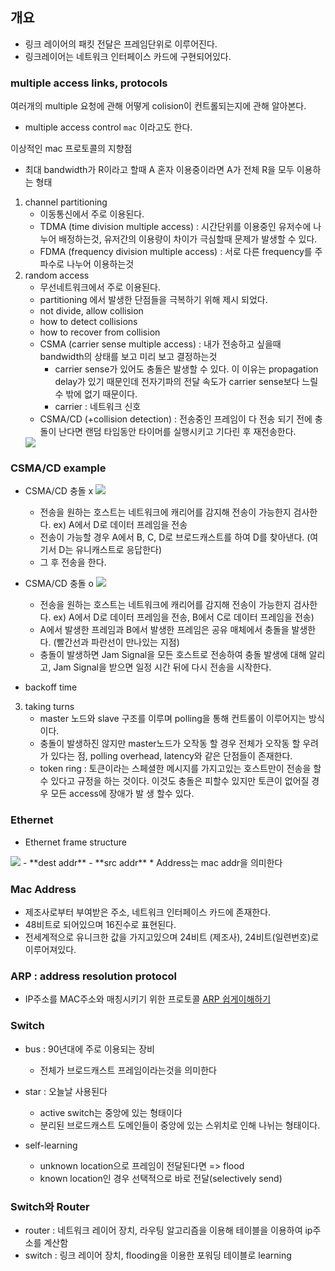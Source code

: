 ## 개요
- 링크 레이어의 패킷 전달은 프레임단위로 이루어진다.
- 링크레이어는 네트워크 인터페이스 카드에 구현되어있다.

### multiple access links, protocols
여러개의 multiple 요청에 관해 어떻게 colision이 컨트롤되는지에 관해 알아본다.
- multiple access control `mac` 이라고도 한다.

이상적인 mac 프로토콜의 지향점
- 최대 bandwidth가 R이라고 할때 A 혼자 이용중이라면 A가 전체 R을 모두 이용하는 형태

1. channel partitioning
    - 이동통신에서 주로 이용된다.
    - TDMA (time division multiple access) : 시간단위를 이용중인 유저수에 나누어 배정하는것, 유저간의 이용량이 차이가 극심할때 문제가 발생할 수 있다.
    - FDMA (frequency division multiple access) : 서로 다른 frequency를 주파수로 나누어 이용하는것
2. random access
    - 무선네트워크에서 주로 이용된다.
    - partitioning 에서 발생한 단점들을 극복하기 위해 제시 되었다.
    - not divide, allow collision
    - how to detect collisions
    - how to recover from collision
    - CSMA (carrier sense multiple access) : 내가 전송하고 싶을때 bandwidth의 상태를 보고 미리 보고 결정하는것
        - carrier sense가 있어도 충돌은 발생할 수 있다. 이 이유는 propagation delay가 있기 때문인데 전자기파의 전달 속도가 carrier sense보다 느릴 수 밖에 없기 때문이다.
        * carrier : 네트워크 신호
    - CSMA/CD (+collision detection) : 전송중인 프레임이 다 전송 되기 전에 충돌이 난다면 랜덤 타임동안 타이머를 실행시키고 기다린 후 재전송한다.
    <img src="https://www.cs.umd.edu/~shankar/417-F01/Slides/chapter5a-aus/img026.gif" />

### CSMA/CD example
- CSMA/CD 충돌 x
    <img src="https://img1.daumcdn.net/thumb/R1280x0/?scode=mtistory2&fname=http%3A%2F%2Fcfile8.uf.tistory.com%2Fimage%2F99C9A03C5C45B32A3494FB" />
    - 전송을 원하는 호스트는 네트워크에 캐리어를 감지해 전송이 가능한지 검사한다. ex) A에서 D로 데이터 프레임을 전송
    - 전송이 가능할 경우 A에서 B, C, D로 브로드캐스트를 하여 D를 찾아낸다. (여기서 D는 유니캐스트로 응답한다)
    - 그 후 전송을 한다.

- CSMA/CD 충돌 o
    <img src="https://img1.daumcdn.net/thumb/R1280x0/?scode=mtistory2&fname=http%3A%2F%2Fcfile10.uf.tistory.com%2Fimage%2F99C4B83C5C45B32901DDC2" />
    - 전송을 원하는 호스트는 네트워크에 캐리어를 감지해 전송이 가능한지 검사한다. ex) A에서 D로 데이터 프레임을 전송, B에서 C로 데이터 프레임을 전송)
    - A에서 발생한 프레임과 B에서 발생한 프레임은 공유 매체에서 충돌을 발생한다. (빨간선과 파란선이 만나있는 지점)
    - 충돌이 발생하면 Jam Signal을 모든 호스트로 전송하여 충돌 발생에 대해 알리고, Jam Signal을 받으면 일정 시간 뒤에 다시 전송을 시작한다.
* backoff time

3. taking turns
    - master 노드와 slave 구조를 이루며 polling을 통해 컨트롤이 이루어지는 방식이다.
    - 충돌이 발생하진 않지만 master노드가 오작동 할 경우 전체가 오작동 할 우려가 있다는 점, polling overhead, latency와 같은 단점들이 존재한다.
    - token ring : 토큰이라는 스페셜한 메시지를 가지고있는 호스트만이 전송을 할 수 있다고 규정을 하는 것이다. 이것도 충돌은 피할수 있지만 토큰이 없어질 경우 모든 access에 장애가 발 생 할수 있다.

### Ethernet
- Ethernet frame structure
<img src="https://t1.daumcdn.net/cfile/tistory/1258B1484F90FC671C" />
- **dest addr**
- **src addr**
* Address는 mac addr을 의미한다

### Mac Address
- 제조사로부터 부여받은 주소, 네트워크 인터페이스 카드에 존재한다.
- 48비트로 되어있으며 16진수로 표현된다.
- 전세계적으로 유니크한 값을 가지고있으며 24비트 (제조사), 24비트(일련번호)로 이루어져있다.

### ARP : address resolution protocol
- IP주소를 MAC주소와 매칭시키기 위한 프로토콜
<a href="https://aws-hyoh.tistory.com/entry/ARP-%EC%89%BD%EA%B2%8C-%EC%9D%B4%ED%95%B4%ED%95%98%EA%B8%B0">ARP 쉽게이해하기</a>

### Switch
- bus : 90년대에 주로 이용되는 장비
    - 전체가 브로드캐스트 프레임이라는것을 의미한다
- star : 오늘날 사용된다
    - active switch는 중앙에 있는 형태이다
    - 분리된 브로드캐스트 도메인들이 중앙에 있는 스위치로 인해 나뉘는 형태이다.

- self-learning
    - unknown location으로 프레임이 전달된다면 => flood
    - known location인 경우 선택적으로 바로 전달(selectively send)

### Switch와 Router
- router : 네트워크 레이어 장치, 라우팅 알고리즘을 이용해 테이블을 이용하여 ip주소를 계산함
- switch : 링크 레이어 장치, flooding을 이용한 포워딩 테이블로 learning

